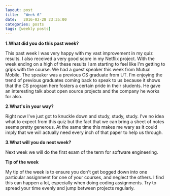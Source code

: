 ```yaml
---
layout: post
title:  "Week 6"
date:   2016-02-28 23:35:00
categories: posts
tags: [weekly posts]
---
```


**1.What did you do this past week?**

This past week I was very happy with my vast improvement in my quiz results.
I also received a very good score in my Netflix project. With the week ending
on a high of these results I am starting to feel like I'm getting to grips
with the course. We had a guest speaker this week from Mutual Mobile. The
speaker was a previous CS graduate from UT. I'm enjoying the trend of previous
graduates coming back to speak to us because it shows that the CS program here
fosters a certain pride in their students. He gave an interesting talk about open
source projects and the company he works for also.


**2.What's in your way?**

Right now I've just got to knuckle down and study, study, study. I've no
idea what to expect from this quiz but the fact that we can bring a sheet of notes
seems pretty generous. At the same time this makes me wary as it could imply
that we will actually need every inch of that paper to help us through.

**3.What will you do next week?**

Next week we will do the first exam of the term for software engineering.

**Tip of the week**

My tip of the week is to ensure you don't get bogged down into one particular
assignment for one of your courses, and neglect the others. I find this can
happen a lot, especially when doing coding assignments. Try to spread your time
evenly and jump between projects regularly.
